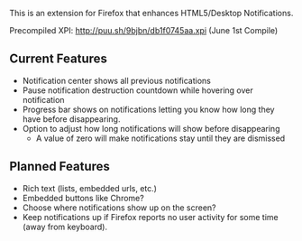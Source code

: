 This is an extension for Firefox that enhances HTML5/Desktop Notifications.

Precompiled XPI: http://puu.sh/9bjbn/db1f0745aa.xpi (June 1st Compile)

Current Features
---------
* Notification center shows all previous notifications
* Pause notification destruction countdown while hovering over notification
* Progress bar shows on notifications letting you know how long they have before disappearing.
* Option to adjust how long notifications will show before disappearing
	* A value of zero will make notifications stay until they are dismissed

Planned Features
---------
* Rich text (lists, embedded urls, etc.)
* Embedded buttons like Chrome?
* Choose where notifications show up on the screen?
* Keep notifications up if Firefox reports no user activity for some time (away from keyboard).
